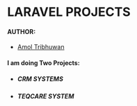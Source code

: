 # LARAVEL PROJECTS

#### AUTHOR:

- [Amol Tribhuwan](https://github.com/amolnt "Amol's github profile")

#### I am doing Two Projects:

- ##### CRM SYSTEMS
- ##### TEQCARE SYSTEM
